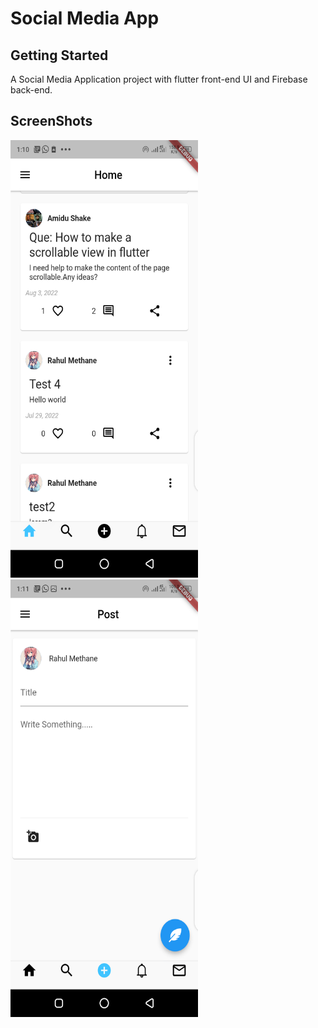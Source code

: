 

# Social Media App

## Getting Started

A Social Media Application project with flutter front-end UI and Firebase back-end.


## ScreenShots



<img src="https://github.com/Aquarius-blake/Images/blob/main/Forum/Home.png" alt="image" width="300" height="700">     <img src="https://github.com/Aquarius-blake/Images/blob/main/Forum/Post.png" alt="image" width="300" height="700">






